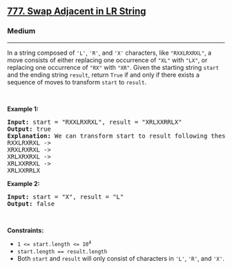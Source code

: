 <h2><a href="https://leetcode.com/problems/swap-adjacent-in-lr-string/">777. Swap Adjacent in LR String</a></h2><h3>Medium</h3><hr><div><p>In a string composed of <code>'L'</code>, <code>'R'</code>, and <code>'X'</code> characters, like <code>"RXXLRXRXL"</code>, a move consists of either replacing one occurrence of <code>"XL"</code> with <code>"LX"</code>, or replacing one occurrence of <code>"RX"</code> with <code>"XR"</code>. Given the starting string <code>start</code> and the ending string <code>result</code>, return <code>True</code> if and only if there exists a sequence of moves to transform <code>start</code> to <code>result</code>.</p>

<p>&nbsp;</p>
<p><strong class="example">Example 1:</strong></p>

<pre><strong>Input:</strong> start = "RXXLRXRXL", result = "XRLXXRRLX"
<strong>Output:</strong> true
<strong>Explanation:</strong> We can transform start to result following these steps:
RXXLRXRXL -&gt;
XRXLRXRXL -&gt;
XRLXRXRXL -&gt;
XRLXXRRXL -&gt;
XRLXXRRLX
</pre>

<p><strong class="example">Example 2:</strong></p>

<pre><strong>Input:</strong> start = "X", result = "L"
<strong>Output:</strong> false
</pre>

<p>&nbsp;</p>
<p><strong>Constraints:</strong></p>

<ul>
	<li><code>1 &lt;= start.length&nbsp;&lt;= 10<sup>4</sup></code></li>
	<li><code>start.length == result.length</code></li>
	<li>Both <code>start</code> and <code>result</code> will only consist of characters in <code>'L'</code>, <code>'R'</code>, and&nbsp;<code>'X'</code>.</li>
</ul>
</div>